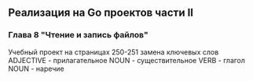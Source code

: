 ## Реализация на Go проектов части II
### Глава 8 "Чтение и запись файлов"
Учебный проект на страницах 250-251
замена ключевых слов
ADJECTIVE - прилагательное
NOUN - существительное
VERB - глагол
NOUN - наречие